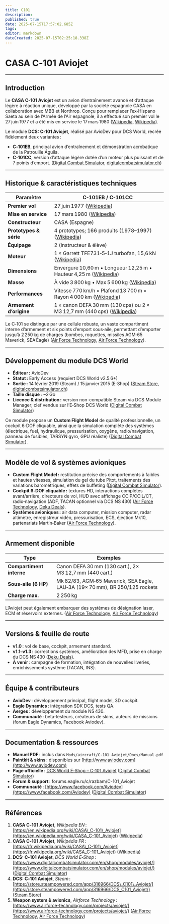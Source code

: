 ```yaml
---
title: C101
description: 
published: true
date: 2025-07-15T17:57:02.685Z
tags: 
editor: markdown
dateCreated: 2025-07-15T02:25:18.338Z
---
```


# **CASA C‑101 Aviojet**

---

## Introduction

Le **CASA C‑101 Aviojet** est un avion d’entraînement avancé et d’attaque légère à réaction unique, développé par la société espagnole CASA en collaboration avec MBB et Northrop. Conçu pour remplacer l’ex‑Hispano Saeta au sein de l’Armée de l’Air espagnole, il a effectué son premier vol le 27 juin 1977 et a été mis en service le 17 mars 1980 ([Wikipedia][1], [Wikipedia][2]).

Le module **DCS: C‑101 Aviojet**, réalisé par AvioDev pour DCS World, recrée fidèlement deux variantes :

* **C‑101EB**, principal avion d’entraînement et démonstration acrobatique de la Patrouille Águila.
* **C‑101CC**, version d’attaque légère dotée d’un moteur plus puissant et de 7 points d’emport. ([Digital Combat Simulator][3], [digitalcombatsimulator.ch][4])

---

## Historique & caractéristiques techniques

| **Paramètre**          | **C‑101EB / C‑101CC**                                                       |
| ---------------------- | --------------------------------------------------------------------------- |
| **Premier vol**        | 27 juin 1977 ([Wikipedia][1])                                               |
| **Mise en service**    | 17 mars 1980 ([Wikipedia][1])                                               |
| **Constructeur**       | CASA (Espagne)                                                              |
| **Prototypes & série** | 4 prototypes; 166 produits (1978–1997) ([Wikipedia][2])                     |
| **Équipage**           | 2 (instructeur & élève)                                                     |
| **Moteur**             | 1 × Garrett TFE731‑5‑1J turbofan, 15,6 kN ([Wikipedia][2])                  |
| **Dimensions**         | Envergure 10,60 m • Longueur 12,25 m • Hauteur 4,25 m ([Wikipedia][2])      |
| **Masse**              | À vide 3 800 kg • Max 5 600 kg ([Wikipedia][2])                             |
| **Performances**       | Vitesse 770 km/h • Plafond 13 700 m • Rayon 4 000 km ([Wikipedia][2])       |
| **Armement d’origine** | 1 × canon DEFA 30 mm (130 cps) ou 2 × M3 12,7 mm (440 cps) ([Wikipedia][2]) |

Le C‑101 se distingue par une cellule robuste, un vaste compartiment interne d’armement et six points d’emport sous‑aile, permettant d’emporter jusqu’à 2 250 kg de charges (bombes, roquettes, missiles AGM‑65 Maverick, SEA Eagle) ([Air Force Technology][5], [Air Force Technology][6]).

---

## Développement du module DCS World

* **Éditeur :** AvioDev
* **Statut :** Early Access (requiert DCS World v2.5.6+)
* **Sortie :** 14 février 2019 (Steam) / 15 janvier 2015 (E‑Shop) ([Steam Store][7], [digitalcombatsimulator.ch][4])
* **Taille disque :** \~2 Go
* **Licence & distribution :** version non-compatible Steam via DCS Module Manager; clef vendue sur l’E‑Shop DCS World ([Digital Combat Simulator][3])

Ce module propose un **Custom Flight Model** de qualité professionnelle, un cockpit 6‑DOF cliquable, ainsi que la simulation complète des systèmes (électrique, fuel, hydraulique, pressurisation, oxygène, radio/navigation, panneau de fusibles, TARSYN gyro, GPU réaliste) ([Digital Combat Simulator][3]).

---

## Modèle de vol & systèmes avioniques

* **Custom Flight Model :** restitution précise des comportements à faibles et hautes vitesses, simulation du gel du tube Pitot, traitements des variations barométriques, effets de buffeting ([Digital Combat Simulator][3]).
* **Cockpit 6‑DOF cliquable :** textures HD, interactions complètes avant/arrière, directeurs de vol, HUD avec affichage CCIP/CCIL/CT, radio‑navigation (ADF, TACAN optionnel via DCS NS 430) ([Air Force Technology][6], [Deku Deals][8]).
* **Systèmes avioniques :** air data computer, mission computer, radar altimètre, enregistreur vidéo, pressurisation, ECS, éjection Mk10, partenariats Martin‑Baker ([Air Force Technology][6]).

---

## Armement disponible

| **Type**                 | **Exemples**                                                                 |
| ------------------------ | ---------------------------------------------------------------------------- |
| **Compartiment interne** | Canon DEFA 30 mm (130 cart.), 2× M3 12,7 mm (440 cart.)                      |
| **Sous‑aile (6 HP)**     | Mk 82/83, AGM‑65 Maverick, SEA Eagle, LAU‑3A (19× 70 mm), BR 250/125 rockets |
| **Charge max.**          | 2 250 kg                                                                     |

L’Aviojet peut également embarquer des systèmes de désignation laser, ECM et réservoirs externes. ([Air Force Technology][5], [Air Force Technology][6])

---

## Versions & feuille de route

* **v1.0** : vol de base, cockpit, armement standard.
* **v1.1–v1.3** : corrections systèmes, amélioration des MFD, prise en charge du DCS NS 430 ([Deku Deals][8]).
* **À venir** : campagne de formation, intégration de nouvelles liveries, enrichissements système (TACAN, INS).

---

## Équipe & contributeurs

* **AvioDev** : développement principal, flight model, 3D cockpit.
* **Eagle Dynamics** : intégration SDK DCS, tests QA.
* **Aerges** : développement du module NS 430.
* **Communauté** : beta‑testeurs, créateurs de skins, auteurs de missions (forum Eagle Dynamics, Facebook Aviodev).

---

## Documentation & ressources

* **Manuel PDF** : inclus dans `Mods/aircraft/C-101 Aviojet/Docs/Manual.pdf`
* **Paintkit & skins** : disponibles sur [http://www.aviodev.com](http://www.aviodev.com)
* **Page officielle** : [DCS World E‑Shop – C‑101 Aviojet](https://www.digitalcombatsimulator.com/en/shop/modules/aviojet/) ([Digital Combat Simulator][3])
* **Forum & support** : forums.eagle.ru/c/razbam/C-101\_Aviojet
* **Communauté** : [https://www.facebook.com/Aviodev](https://www.facebook.com/Aviodev) ([Digital Combat Simulator][3])

---

## Références

1. **CASA C‑101 Aviojet**, *Wikipedia EN* : [https://en.wikipedia.org/wiki/CASA\_C-101\_Aviojet](https://en.wikipedia.org/wiki/CASA_C-101_Aviojet) ([Wikipedia][1])
2. **CASA C‑101 Aviojet**, *Wikipédia FR* : [https://fr.wikipedia.org/wiki/CASA\_C-101\_Aviojet](https://fr.wikipedia.org/wiki/CASA_C-101_Aviojet) ([Wikipedia][2])
3. **DCS: C‑101 Aviojet**, *DCS World E‑Shop* : [https://www.digitalcombatsimulator.com/en/shop/modules/aviojet/](https://www.digitalcombatsimulator.com/en/shop/modules/aviojet/) ([Digital Combat Simulator][3])
4. **DCS: C‑101 Aviojet**, *Steam* : [https://store.steampowered.com/app/316966/DCS\_C101\_Aviojet/](https://store.steampowered.com/app/316966/DCS_C101_Aviojet/) ([Steam Store][7])
5. **Weapon system & avionics**, *Airforce Technology* : [https://www.airforce-technology.com/projects/aviojet/](https://www.airforce-technology.com/projects/aviojet/) ([Air Force Technology][5], [Air Force Technology][6])

[1]: https://en.wikipedia.org/wiki/CASA_C-101_Aviojet?utm_source=chatgpt.com "CASA C-101 Aviojet"
[2]: https://fr.wikipedia.org/wiki/CASA_C-101_Aviojet?utm_source=chatgpt.com "CASA C-101 Aviojet"
[3]: https://www.digitalcombatsimulator.com/en/shop/modules/aviojet/?utm_source=chatgpt.com "DCS: C-101 Aviojet by AvioDev"
[4]: https://www.digitalcombatsimulator.ch/fr/products/planes/aviojet/?utm_source=chatgpt.com "DCS: C-101 Aviojet"
[5]: https://www.airforce-technology.com/projects/aviojet//?utm_source=chatgpt.com "C-101 Aviojet Jet Trainer and Ground Attack Aircraft - Airforce Technology"
[6]: https://www.airforce-technology.com/projects/aviojet/?utm_source=chatgpt.com "C-101 Aviojet Jet Trainer and Ground Attack Aircraft - Airforce Technology"
[7]: https://store.steampowered.com/app/316966/DCS_C101_Aviojet/?utm_source=chatgpt.com "Save 50% on DCS: C-101 Aviojet on Steam"
[8]: https://www.dekudeals.com/items/dcs-ns-430-navigation-system-for-c-101?utm_source=chatgpt.com "DCS: NS 430 Navigation System for C-101СС | Deku Deals"
